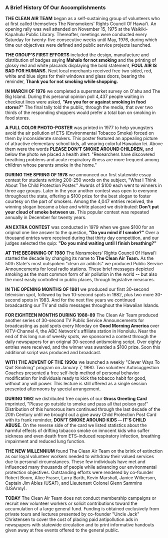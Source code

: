 <script>
  import DocumentWrapper from '../../../components/DocumentWrapper.svelte'
</script>

<DocumentWrapper component="linesLogo">

<!-- <h2>THE CLEAN AIR TEAM </h2>
<h3>ALL-VOLUNTEER PUBLIC SERVICE SINCE 1975</h3> -->

<h3> A Brief History Of Our Accomplishments </h3>

<strong>THE CLEAN AIR TEAM</strong> began as a self-sustaining group of volunteers who at first called themselves The Nonsmokers' Rights Council Of Hawai'i. An opening rally was well attended on November 15, 1975 at the Waikiki-Kapahulu Public Library. Thereafter, meetings were conducted every Saturday for twenty-five consecutive weeks until May, 1976, during which time our objectives were defined and public service projects launched.

<strong>THE GROUP'S FIRST EFFORTS</strong> included the design, manufacture and distribution of badges saying <strong>Mahalo for not smoking</strong> and the printing of glossy red and white
placards displaying the bold statement, <strong>FOUL AIR IS BAD FOR HUMANS.</strong> Next local merchants received free two sided, red, white and blue signs for their windows
and glass doors, bearing the reminder, <strong>Thank you for not smoking while shopping.</strong>

<strong>IN MARCH OF 1976</strong> we completed a supermarket survey on O'ahu and The Big Island. During this personal opinion poll 4,437 people waiting in checkout lines were asked, <strong>"Are you for or against smoking in food stores?"</strong> The final tally told the public, through the media, that over two thirds of the responding shoppers would prefer a total ban on smoking in food stores.

<strong>A FULL COLOR PHOTO-POSTER</strong> was printed in 1977 to help youngsters avoid the air pollution of ETS (Environmental Tobacco Smoke) forced on them by inconsiderate smokers. This poster featured an appealing picture of attractive elementary school kids, all wearing colorful Hawaiian lei. Above them were the words <strong>PLEASE DON'T SMOKE AROUND CHILDREN,</strong> and below the photo we placed a health alert: "Researchers have discovered breathing problems and acute respiratory illness are more frequent among children whose parents smoke in the home."

<strong>DURING THE SPRING OF 1978</strong> we announced our first statewide essay contest for students writing 200-250 words on the subject, "What I Think About The Child Protection Poster." Awards of $100 each went to winners in three age groups. Later in the year another contest was open to everyone throughout the state, offering a $100 prize for the best slogan to foster courtesy on the part of smokers. Among the 4,047 entries received, the winning slogan became a blue and white placard we distributed: <strong>Don't put your cloud of smoke between us.</strong> This popular contest was repeated annually in December for twenty years.

<strong>AN EXTRA CONTEST</strong> was conducted in 1979 when we gave $100 for an original one
line answer to the question, <strong>"Do you mind if I smoke?"</strong> Over a thousand entries were received during that thirty day competition, and our judges selected the quip: <strong>"Do you mind waiting until I finish breathing?"</strong>

<strong>AT THE BEGINNING OF 1980</strong> The Nonsmokers' Rights Council Of Hawai'i started the decade by changing its name to <strong>The Clean Air Team.</strong> As the 50th State's most outspoken "clean air addicts" we produced Public Service Announcements for
local radio stations. These brief messages depicted smoking as the most common form of air pollution in the world -- but also the most easily controlled in public places, through legislative measures.

<strong>IN THE OPENING MONTHS OF 1981</strong> we produced our first 30-second television spot, followed by two 10-second spots in 1982, plus two more 30-second spots in 1983. And for the next five years we continued broadcasting our TV and radio messages throughout the Hawaiian Islands.

<strong>FOR EIGHTEEN MONTHS DURING 1988-89</strong> The Clean Air Team produced another series of 30-second TV Public Service Announcements for broadcasting as paid spots  every Monday on <strong>Good Morning America</strong> over KITV-Channel 4, the ABC Network's
affiliate station in Honolulu. Near the end of this long run of weekly spots, we sponsored a contest through the daily newspapers for an original 30-second antismoking script. Over eighty entries were received, and the winner was
awarded a $100 prize. Soon this additional script was produced and broadcast.

<strong>WITH THE ADVENT OF THE 1990s</strong> we launched a weekly "Clever Ways To Quit Smoking" program on January 7, 1990. Two volunteer Autosuggestion Coaches presented a free self-help method of personal behavior modification for individuals ready to kick the tobacco habit for good, without any will power. This lecture is
still offered as a single session presented afternoons by special arrangement.

<strong>DURING 1992</strong> we distributed free copies of our <strong>Gross Greeting Card</strong> imprinted, "Please go outside to smoke and pass all that poison gas!" Distribution of
this humorous item continued through the last decade of the 20th Century until we brought out a give away Child Protection Post Card with its frank reminder, <strong>DON'T SMOKE AROUND KIDS -- IT'S CHILD ABUSE.</strong> On the reverse side of the card we listed statistics about the harmful effects of drifting tobacco smoke on
innocent kids who suffer sickness and even death from ETS-induced respiratory infection, breathing impairment and reduced lung function.

<strong>THE NEW MILLENNIUM</strong> found The Clean Air Team on the brink of extinction as our loyal volunteer workers needed to withdraw their valued services due to personal circumstances. These few individuals have met and influenced many thousands of people while advancing our environmental protection objectives. Outstanding efforts were rendered by co-founder Robert Boom, Alice Fraser, Larry Barth, Kevin Marshall, Janice Wilkerson, Captain Jim Ables (USAF),
and Lieutenant Colonel Glenn Sammins (USArmy).

<strong>TODAY</strong> The Clean Air Team does not conduct membership campaigns or recruit new volunteer workers or solicit contributions toward the accumulation of a large general fund. Funding is obtained exclusively from private tours and lectures presented by co-founder "Uncle Jack" Christensen to cover the cost of placing paid antipollution ads in newspapers with statewide circulation and to print informative handouts given away at free events offered to the general public.

</DocumentWrapper>